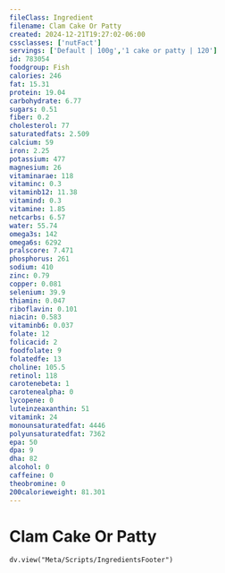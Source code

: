 ```yaml
---
fileClass: Ingredient
filename: Clam Cake Or Patty
created: 2024-12-21T19:27:02-06:00
cssclasses: ['nutFact']
servings: ['Default | 100g','1 cake or patty | 120']
id: 783054
foodgroup: Fish
calories: 246
fat: 15.31
protein: 19.04
carbohydrate: 6.77
sugars: 0.51
fiber: 0.2
cholesterol: 77
saturatedfats: 2.509
calcium: 59
iron: 2.25
potassium: 477
magnesium: 26
vitaminarae: 118
vitaminc: 0.3
vitaminb12: 11.38
vitamind: 0.3
vitamine: 1.85
netcarbs: 6.57
water: 55.74
omega3s: 142
omega6s: 6292
pralscore: 7.471
phosphorus: 261
sodium: 410
zinc: 0.79
copper: 0.081
selenium: 39.9
thiamin: 0.047
riboflavin: 0.101
niacin: 0.583
vitaminb6: 0.037
folate: 12
folicacid: 2
foodfolate: 9
folatedfe: 13
choline: 105.5
retinol: 118
carotenebeta: 1
carotenealpha: 0
lycopene: 0
luteinzeaxanthin: 51
vitamink: 24
monounsaturatedfat: 4446
polyunsaturatedfat: 7362
epa: 50
dpa: 9
dha: 82
alcohol: 0
caffeine: 0
theobromine: 0
200calorieweight: 81.301
---
```


# Clam Cake Or Patty

```dataviewjs
dv.view("Meta/Scripts/IngredientsFooter")
```